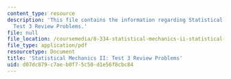 ```yaml
---
content_type: resource
description: 'This file contains the information regarding Statistical Mechanics II:
  Test 3 Review Problems.'
file: null
file_location: /coursemedia/8-334-statistical-mechanics-ii-statistical-physics-of-fields-spring-2014/d07dc879c7aeb0f75c50d1e56f8cbc84_MIT8_334S14_TestReview3.pdf
file_type: application/pdf
resourcetype: Document
title: 'Statistical Mechanics II: Test 3 Review Problems'
uid: d07dc879-c7ae-b0f7-5c50-d1e56f8cbc84
---
```

